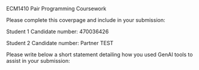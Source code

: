 ECM1410 Pair Programming Coursework

Please complete this coverpage and include in your submission:

Student 1 Candidate number: 470036426

Student 2 Candidate number: Partner TEST

Please write below a short statement detailing how you used GenAI tools to assist in your submission:


